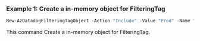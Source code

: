 ### Example 1: Create a in-memory object for FilteringTag
```powershell
New-AzDatadogFilteringTagObject -Action "Include" -Value "Prod" -Name "Environment"

```

This command Create a in-memory object for FilteringTag.

